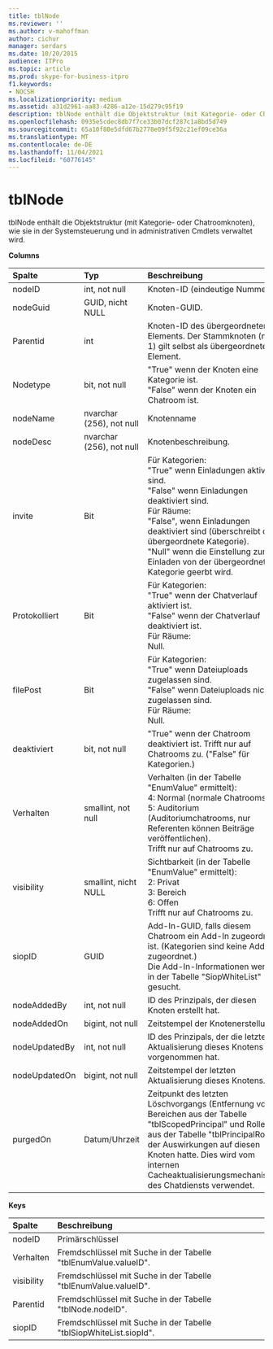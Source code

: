 ```yaml
---
title: tblNode
ms.reviewer: ''
ms.author: v-mahoffman
author: cichur
manager: serdars
ms.date: 10/20/2015
audience: ITPro
ms.topic: article
ms.prod: skype-for-business-itpro
f1.keywords:
- NOCSH
ms.localizationpriority: medium
ms.assetid: a31d2961-aa83-4286-a12e-15d279c95f19
description: tblNode enthält die Objektstruktur (mit Kategorie- oder Chatroomknoten), wie sie in der Systemsteuerung und in administrativen Cmdlets verwaltet wird.
ms.openlocfilehash: 0935e5cdec8db7f7ce33b07dcf287c1a8bd5d749
ms.sourcegitcommit: 65a10f80e5dfd67b2778e09f5f92c21ef09ce36a
ms.translationtype: MT
ms.contentlocale: de-DE
ms.lasthandoff: 11/04/2021
ms.locfileid: "60776145"
---
```

# <a name="tblnode"></a>tblNode
 
tblNode enthält die Objektstruktur (mit Kategorie- oder Chatroomknoten), wie sie in der Systemsteuerung und in administrativen Cmdlets verwaltet wird.
  
**Columns**

|**Spalte**|**Typ**|**Beschreibung**|
|:-----|:-----|:-----|
|nodeID  <br/> |int, not null  <br/> |Knoten-ID (eindeutige Nummer).  <br/> |
|nodeGuid  <br/> |GUID, nicht NULL  <br/> |Knoten-GUID.  <br/> |
|Parentid  <br/> |int  <br/> |Knoten-ID des übergeordneten Elements. Der Stammknoten (mit ID 1) gilt selbst als übergeordnetes Element.  <br/> |
|Nodetype  <br/> |bit, not null  <br/> |"True" wenn der Knoten eine Kategorie ist.  <br/> "False" wenn der Knoten ein Chatroom ist.  <br/> |
|nodeName  <br/> |nvarchar (256), not null  <br/> |Knotenname  <br/> |
|nodeDesc  <br/> |nvarchar (256), not null  <br/> |Knotenbeschreibung.  <br/> |
|invite  <br/> |Bit  <br/> | Für Kategorien: <br/>  "True" wenn Einladungen aktiviert sind. <br/>  "False" wenn Einladungen deaktiviert sind. <br/>  Für Räume: <br/>  "False", wenn Einladungen deaktiviert sind (überschreibt die übergeordnete Kategorie). <br/>  "Null" wenn die Einstellung zum Einladen von der übergeordneten Kategorie geerbt wird. <br/> |
|Protokolliert  <br/> |Bit  <br/> | Für Kategorien: <br/>  "True" wenn der Chatverlauf aktiviert ist. <br/>  "False" wenn der Chatverlauf deaktiviert ist. <br/>  Für Räume: <br/>  Null. <br/> |
|filePost  <br/> |Bit  <br/> | Für Kategorien: <br/>  "True" wenn Dateiuploads zugelassen sind. <br/>  "False" wenn Dateiuploads nicht zugelassen sind. <br/>  Für Räume: <br/>  Null. <br/> |
|deaktiviert  <br/> |bit, not null  <br/> |"True" wenn der Chatroom deaktiviert ist. Trifft nur auf Chatrooms zu. ("False" für Kategorien.)  <br/> |
|Verhalten  <br/> |smallint, not null  <br/> | Verhalten (in der Tabelle "EnumValue" ermittelt): <br/>  4: Normal (normale Chatrooms) <br/>  5: Auditorium (Auditoriumchatrooms, nur Referenten können Beiträge veröffentlichen). <br/>  Trifft nur auf Chatrooms zu. <br/> |
|visibility  <br/> |smallint, nicht NULL  <br/> | Sichtbarkeit (in der Tabelle "EnumValue" ermittelt): <br/>  2: Privat <br/>  3: Bereich <br/>  6: Offen <br/>  Trifft nur auf Chatrooms zu. <br/> |
|siopID  <br/> |GUID  <br/> |Add-In-GUID, falls diesem Chatroom ein Add-In zugeordnet ist. (Kategorien sind keine Add-Ins zugeordnet.)  <br/> Die Add-In-Informationen werden in der Tabelle "SiopWhiteList" gesucht.  <br/> |
|nodeAddedBy  <br/> |int, not null  <br/> |ID des Prinzipals, der diesen Knoten erstellt hat.  <br/> |
|nodeAddedOn  <br/> |bigint, not null  <br/> |Zeitstempel der Knotenerstellung.  <br/> |
|nodeUpdatedBy  <br/> |int, not null  <br/> |ID des Prinzipals, der die letzte Aktualisierung dieses Knotens vorgenommen hat.  <br/> |
|nodeUpdatedOn  <br/> |bigint, not null  <br/> |Zeitstempel der letzten Aktualisierung dieses Knotens.  <br/> |
|purgedOn  <br/> |Datum/Uhrzeit  <br/> |Zeitpunkt des letzten Löschvorgangs (Entfernung von Bereichen aus der Tabelle "tblScopedPrincipal" und Rollen aus der Tabelle "tblPrincipalRole"), der Auswirkungen auf diesen Knoten hatte. Dies wird vom internen Cacheaktualisierungsmechanismus des Chatdiensts verwendet.  <br/> |
   
**Keys**

|**Spalte**|**Beschreibung**|
|:-----|:-----|
|nodeID  <br/> |Primärschlüssel  <br/> |
|Verhalten  <br/> |Fremdschlüssel mit Suche in der Tabelle "tblEnumValue.valueID".  <br/> |
|visibility  <br/> |Fremdschlüssel mit Suche in der Tabelle "tblEnumValue.valueID".  <br/> |
|Parentid  <br/> |Fremdschlüssel mit Suche in der Tabelle "tblNode.nodeID".  <br/> |
|siopID  <br/> |Fremdschlüssel mit Suche in der Tabelle "tblSiopWhiteList.siopId".  <br/> |
   

